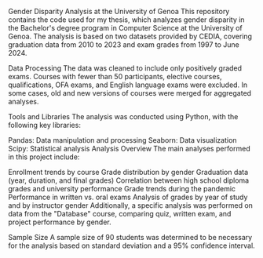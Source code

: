 Gender Disparity Analysis at the University of Genoa
This repository contains the code used for my thesis, which analyzes gender disparity in the Bachelor's degree program in Computer Science at the University of Genoa. The analysis is based on two datasets provided by CEDIA, covering graduation data from 2010 to 2023 and exam grades from 1997 to June 2024.

Data Processing
The data was cleaned to include only positively graded exams. Courses with fewer than 50 participants, elective courses, qualifications, OFA exams, and English language exams were excluded. In some cases, old and new versions of courses were merged for aggregated analyses.

Tools and Libraries
The analysis was conducted using Python, with the following key libraries:

Pandas: Data manipulation and processing
Seaborn: Data visualization
Scipy: Statistical analysis
Analysis Overview
The main analyses performed in this project include:

Enrollment trends by course
Grade distribution by gender
Graduation data (year, duration, and final grades)
Correlation between high school diploma grades and university performance
Grade trends during the pandemic
Performance in written vs. oral exams
Analysis of grades by year of study and by instructor gender
Additionally, a specific analysis was performed on data from the "Database" course, comparing quiz, written exam, and project performance by gender.

Sample Size
A sample size of 90 students was determined to be necessary for the analysis based on standard deviation and a 95% confidence interval.
